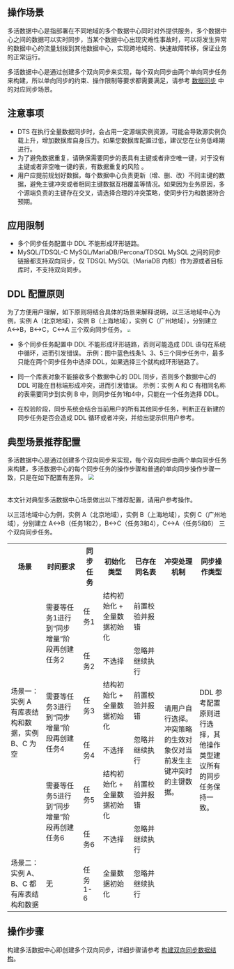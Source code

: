 ## 操作场景
多活数据中心是指部署在不同地域的多个数据中心同时对外提供服务，多个数据中心之间的数据可以实时同步，当某个数据中心出现灾难性事故时，可以将发生异常的数据中心的流量划拨到其他数据中心，实现跨地域的、快速故障转移，保证业务的正常运行。

多活数据中心是通过创建多个双向同步来实现，每个双向同步由两个单向同步任务来构建，所以单向同步的约束、操作限制等要求都需要满足，请参考 [数据同步](https://cloud.tencent.com/document/product/571/58672) 中的对应同步场景。

## 注意事项
- DTS 在执行全量数据同步时，会占用一定源端实例资源，可能会导致源实例负载上升，增加数据库自身压力。如果您数据库配置过低，建议您在业务低峰期进行。
- 为了避免数据重复，请确保需要同步的表具有主键或者非空唯一键，对于没有主键或者非空唯一键的表，有数据重复的风险 。
- 用户应提前规划好数据，每个数据中心负责更新（增、删、改）不同主键的数据，避免主键冲突或者相同主键数据互相覆盖等情况。如果因为业务原因，多个源端负责的主键存在交叉，请选择合理的冲突策略，使同步行为和数据符合预期。

## 应用限制
- 多个同步任务配置中 DDL 不能形成环形链路。
- MySQL/TDSQL-C MySQL/MariaDB/Percona/TDSQL MySQL 之间的同步链接都支持双向同步，仅 TDSQL MySQL（MariaDB 内核）作为源或者目标库时，不支持双向同步。

## DDL 配置原则
为了方便用户理解，如下原则将结合具体的场景来解释说明，以三活地域中心为例，实例 A（北京地域），实例 B（上海地域），实例 C（广州地域），分别建立 A<->B，B<->C，C<->A 三个双向同步任务。
<img src="https://main.qcloudimg.com/raw/273f8bdd817008e04f79a1e5a18d049e.png" style="zoom:40%;" />

- 多个同步任务配置中 DDL 不能形成环形链路，否则可能造成 DDL 语句在系统中循环，进而引发错误。
  示例：图中蓝色线条1、3、5三个同步任务中，最多只能在两个同步任务中选择 DDL，如果选择三个就构成环形链路了。

- 同一个库表对象不能接收多个数据中心的 DDL 同步，否则多个数据中心的 DDL 可能在目标端形成冲突，进而引发错误。
  示例：实例 A 和 C 有相同名称的表需要同步到实例 B 中，则同步任务1和4中，只能在一个任务选择 DDL。
  
- 在校验阶段，同步系统会结合当前用户的所有其他同步任务，判断正在新建的同步任务是否会造成 DDL 循环或者冲突，并给出提示供用户参考。

## 典型场景推荐配置
多活数据中心是通过创建多个双向同步来实现，每个双向同步由两个单向同步任务来构建，多活数据中心的每个同步任务的操作步骤和普通的单向同步操作步骤一致，只是在如下配置有差异。
<dx-fold-block title="同步选项设置差异">
<img src="https://main.qcloudimg.com/raw/10c3fba21fc4933a679f4779a4c15695.png" style="zoom:80%;" />
</dx-fold-block>


<br>本文针对典型多活数据中心场景做出以下推荐配置，请用户参考操作。

以三活地域中心为例，实例 A（北京地域），实例 B（上海地域），实例 C（广州地域），分别建立 A<->B（任务1和2），B<->C（任务3和4），C<->A（任务5和6） 三个双向同步任务。

<table>
<tr><th width="16%">场景</th> <th width="17%">时间要求</th> <th width="9%">同步任务</th><th width="14%">初始化类型</th><th width="14%">已存在同名表</th><th width="16%">冲突处理机制</th><th width="18%">同步操作类型</th></tr>
<tr>
<td rowspan="6">场景一：实例 A 有库表结构和数据，实例 B、C 为空</td><td rowspan="2">需要等任务1进行到“同步增量”阶段再创建任务2</td><td>任务1</td><td>结构初始化 + 全量数据初始化</td><td>前置校验并报错</td><td rowspan="7">请用户自行选择。冲突策略的生效对象仅对当前发生主键冲突时的主键数据。</td><td rowspan="7">DDL 参考配置原则进行选择，其他操作类型建议所有的同步任务保持一致。</td></tr>
<tr>
<td>任务2</td><td>不选择</td><td>忽略并继续执行</td></tr>
<tr>
<td rowspan="2">需要等任务3进行到“同步增量”阶段再创建任务4</td><td>任务3</td><td>结构初始化 + 全量数据初始化</td><td>前置校验并报错</td></tr>
<tr>
<td>任务4</td><td>不选择</td><td>忽略并继续执行</td></tr>
<tr>
<td rowspan="2">需要等任务5进行到“同步增量”阶段再创建任务6</td><td>任务5</td><td>结构初始化 + 全量数据初始化</td><td>前置校验并报错</td></tr>
<tr>
<td>任务6</td><td>不选择</td><td>忽略并继续执行</td></tr>
 <tr>
<td>场景二：实例 A、B、C 都有库表结构和数据</td><td>无</td><td>任务1-6</td><td>全量数据初始化</td><td>忽略并继续执行</td></tr>
</table>

## 操作步骤
构建多活数据中心即创建多个双向同步，详细步骤请参考 [构建双向同步数据结构](https://cloud.tencent.com/document/product/571/60956#.E6.93.8D.E4.BD.9C.E6.AD.A5.E9.AA.A4)。
